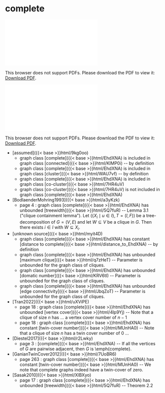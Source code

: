 # complete




<object data="../local_EhdXNA.pdf" type="application/pdf" width="100%" height="480px"><embed src="../local_EhdXNA.pdf"><p>This browser does not support PDFs. Please download the PDF to view it: <a href="../local_EhdXNA.pdf">Download PDF</a>.</p></embed></object>


<object data="../inclusions_EhdXNA.pdf" type="application/pdf" width="100%" height="480px"><embed src="../inclusions_EhdXNA.pdf"><p>This browser does not support PDFs. Please download the PDF to view it: <a href="../inclusions_EhdXNA.pdf">Download PDF</a>.</p></embed></object>

*  [assumed]({{< base >}}html/9kg0oo)
    * graph class [complete]({{< base >}}html/EhdXNA) is included in graph class [connected]({{< base >}}html/KlMP0i) -- by definition
    * graph class [complete]({{< base >}}html/EhdXNA) is included in graph class [cluster]({{< base >}}html/WAU7vf) -- by definition
    * graph class [complete]({{< base >}}html/EhdXNA) is included in graph class [co-cluster]({{< base >}}html/7HR4uV)
    * graph class [co-cluster]({{< base >}}html/7HR4uV) is not included in graph class [complete]({{< base >}}html/EhdXNA)
*  [BodlaenderMohring1993]({{< base >}}html/a3yKzk)
    * page 4 : graph class [complete]({{< base >}}html/EhdXNA) has unbounded [treewidth]({{< base >}}html/5Q7fuR) -- Lemma 3.1 ("clique containment lemma"). Let $(\{X_i\mid u\in I\},T=(I,F))$ be a tree-decomposition of $G=(V,E)$ and let $W \subseteq V$ be a clique in $G$. Then there exists $i \in I$ with $W \subseteq X_i$.
*  [unknown source]({{< base >}}html/myit4D)
    * graph class [complete]({{< base >}}html/EhdXNA) has constant [distance to complete]({{< base >}}html/distance_to_EhdXNA) -- by definition
    * graph class [complete]({{< base >}}html/EhdXNA) has unbounded [maximum clique]({{< base >}}html/q7zHeT) -- Parameter is unbounded for the graph class of cliques.
    * graph class [complete]({{< base >}}html/EhdXNA) has unbounded [domatic number]({{< base >}}html/KRV6tI) -- Parameter is unbounded for the graph class of cliques.
    * graph class [complete]({{< base >}}html/EhdXNA) has unbounded [edge connectivity]({{< base >}}html/JbqZoT) -- Parameter is unbounded for the graph class of cliques.
*  [Tran2022]({{< base >}}html/uXViPE)
    * page 18 : graph class [complete]({{< base >}}html/EhdXNA) has unbounded [vertex cover]({{< base >}}html/4lp9Yj) -- Note that a clique of size $n$ has ... a vertex cover number of $n-1$
    * page 18 : graph class [complete]({{< base >}}html/EhdXNA) has constant [twin-cover number]({{< base >}}html/MUnHA0) -- Note that a clique of size $n$ has a twin cover number of 0 ...
*  [Diestel2017]({{< base >}}html/r2Lwky)
    * page 3 : [complete]({{< base >}}html/EhdXNA) -- If all the vertices of $G$ are pairwise adjacent, then $G$ is \emph{complete}.
*  [GanianTwinCover2012]({{< base >}}html/7UoBR6)
    * page 263 : graph class [complete]({{< base >}}html/EhdXNA) has constant [twin-cover number]({{< base >}}html/MUnHA0) -- We note that complete graphs indeed have a twin-cover of zero.
*  [Sasak2010]({{< base >}}html/XlBXyo)
    * page 17 : graph class [complete]({{< base >}}html/EhdXNA) has unbounded [treewidth]({{< base >}}html/5Q7fuR) -- Theorem 2.2